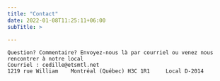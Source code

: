 ```yaml
---
title: "Contact"
date: 2022-01-08T11:25:11+06:00
subTitle: >
      
---
```

    Question? Commentaire? Envoyez-nous là par courriel ou venez nous rencontrer à notre local
    Courriel : cedille@etsmtl.net
    1219 rue William    Montréal (Québec) H3C 1R1     Local D-2014  